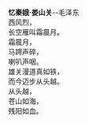 **忆秦娥·娄山关**--毛泽东  
西风烈，  
长空雁叫霜晨月。  
霜晨月，  
马蹄声碎，  
喇叭声咽。  
雄关漫道真如铁，  
而今迈步从头越。  
从头越，  
苍山如海，  
残阳如血。
